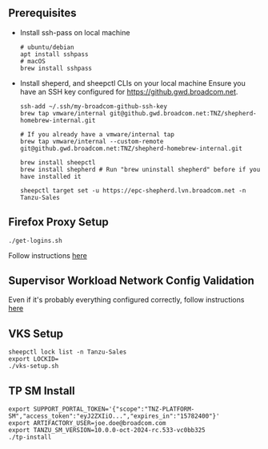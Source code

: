 ## Prerequisites
- Install ssh-pass on local machine
  ```
  # ubuntu/debian
  apt install sshpass
  # macOS
  brew install sshpass
  ```
- Install sheperd, and sheepctl CLIs on your local machine
  Ensure you have an SSH key configured for https://github.gwd.broadcom.net.
  ```
  ssh-add ~/.ssh/my-broadcom-github-ssh-key
  brew tap vmware/internal git@github.gwd.broadcom.net:TNZ/shepherd-homebrew-internal.git  

  # If you already have a vmware/internal tap
  brew tap vmware/internal --custom-remote git@github.gwd.broadcom.net:TNZ/shepherd-homebrew-internal.git

  brew install sheepctl
  brew install shepherd # Run "brew uninstall shepherd" before if you have installed it

  sheepctl target set -u https://epc-shepherd.lvn.broadcom.net -n Tanzu-Sales
  ```

## Firefox Proxy Setup
```
./get-logins.sh
```
Follow instructions [here](https://github.com/BrianRagazzi/EPC-shepherd-tpsm/blob/main/tpsm-install.md#configure-firefox-to-use-proxy---necessary-to-reach-vcenter-and-tpsm
)

## Supervisor Workload Network Config Validation
Even if it's probably everything configured correctly, follow instructions [here](https://github.com/BrianRagazzi/EPC-shepherd-tpsm/blob/main/tpsm-install.md#verify-supervisor-workload-network-config)


## VKS Setup
```
sheepctl lock list -n Tanzu-Sales
export LOCKID=
./vks-setup.sh
```

## TP SM Install
```
export SUPPORT_PORTAL_TOKEN='{"scope":"TNZ-PLATFORM-SM","access_token":"eyJ2ZXIiO...","expires_in":"15782400"}'
export ARTIFACTORY_USER=joe.doe@broadcom.com
export TANZU_SM_VERSION=10.0.0-oct-2024-rc.533-vc0bb325
./tp-install
```
